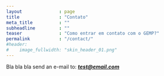 ```yaml
---
layout              : page
title               : "Contato"
meta_title          : ""
subheadline         : ""
teaser              : "Como entrar em contato com o GEMP?"
permalink           : "/contact/"
#header:
#    image_fullwidth: "skin_header_01.png"
---
```


Bla bla bla
send an e-mail to: ***test@email.com***